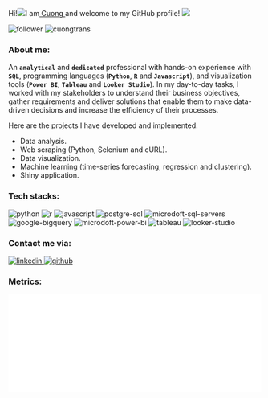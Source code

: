 Hi!<img src="https://raw.githubusercontent.com/syedareehaquasar/syedareehaquasar/master/gifs/Hi.gif" width="30px">I am<a href="https://www.linkedin.com/in/tranquoccuong2907/"> Cuong </a> and welcome to my GitHub profile! <img src="https://media.giphy.com/media/l0IxYVnue90NNygi4/giphy.gif" width="30px">

<div>
<img alt="follower" src="https://img.shields.io/github/followers/cuongilluminous?color=0045BC&style=flat&label=Followers&logo=github"/>
<img alt="cuongtrans" src="https://komarev.com/ghpvc/?username=cuongilluminous&color=0045BC&style=flat&label=Profile+Views"/>
</div>

<h3 align="left"><strong>About me:</strong></h3>

An **`analytical`** and **`dedicated`** professional with hands-on experience with **`SQL`**, programming languages (**`Python`**, **`R`** and **`Javascript`**), and visualization tools (**`Power BI`**, **`Tableau`** and **`Looker Studio`**). In my day-to-day tasks, I worked with my stakeholders to understand their business objectives, gather requirements and deliver solutions that enable them to make data-driven decisions and increase the efficiency of their processes.

Here are the projects I have developed and implemented:
* Data analysis.
* Web scraping (Python, Selenium and cURL).
* Data visualization.
* Machine learning (time-series forecasting, regression and clustering).
* Shiny application.

<h3 align="left"><strong>Tech stacks:</strong></h3>
<div>
<img alt="python" src="https://img.shields.io/badge/Python-3776AB?style=flat&logo=python&logoColor=white" height="22px">
<img alt="r" src="https://img.shields.io/badge/R-276DC3?style=flat&logo=r&logoColor=white" height="22px">
<img alt="javascript" src="https://img.shields.io/badge/JavaScript-F7DF1E?style=flat&logo=javascript&logoColor=black" height="22px">
<img alt="postgre-sql" src="https://img.shields.io/badge/PostgreSQL-316192?style=flat&logo=postgresql&logoColor=white" height="22px">
<img alt="microdoft-sql-servers" src="https://img.shields.io/badge/Microsoft_SQL_Server-CC2927?style=flat&logo=microsoft-sql-server&logoColor=white" height="22px">
<img alt="google-bigquery" src="https://img.shields.io/badge/Google_BigQuery-5084E9?style=flat&logo=Google-Analytics&logoColor=white" height="22px">
<img alt="microdoft-power-bi" src="https://img.shields.io/badge/Microsoft_PowerBI-F2C811?style=flat&logo=Power-BI&logoColor=white" height="22px">
<img alt="tableau" src="https://img.shields.io/badge/Tableau-5F889C?style=flat&logo=tableau&logoColor=white" height="22px">
<img alt="looker-studio" src="https://img.shields.io/badge/Looker_Studio-699CF5?style=flat&logo=google&logoColor=white" height="22px">
</div>

<h3 align="left"><strong>Contact me via:</strong></h3>
<div>
  <a href="https://www.linkedin.com/in/tranquoccuong2907/" target="_blank">
    <image alt="linkedin" src="https://img.shields.io/badge/LinkedIn-0A66C2?style=flat&logo=linkedin&logoColor=white" height="22px">
  </a>
  <a href="https://github.com/cuongilluminous" target="_blank">
    <image alt="github" src="https://img.shields.io/badge/Github-181717?style=flat&logo=github&logoColor=white" height="22px">
  </a> 
</div>

<h3 align="left"><strong>Metrics:</strong></h3>
<img align="center" alt="Metrics" src="/github-metrics.svg" width="1500px">
